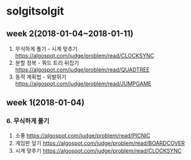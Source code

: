 # solgitsolgit
## week 2(2018-01-04~2018-01-11)
1. 무식하게 풀기 - 시계 맞추기 https://algospot.com/judge/problem/read/CLOCKSYNC 
2. 분할 정복 - 쿼드 트리 뒤집기 https://algospot.com/judge/problem/read/QUADTREE
3. 동적 계획법 - 외발뛰기 https://algospot.com/judge/problem/read/JUMPGAME

## week 1(2018-01-04)
### 6. 무식하게 풀기
1. 소풍 https://algospot.com/judge/problem/read/PICNIC
2. 게임판 덮기 https://algospot.com/judge/problem/read/BOARDCOVER
3. 시계 맞추기 https://algospot.com/judge/problem/read/CLOCKSYNC 
